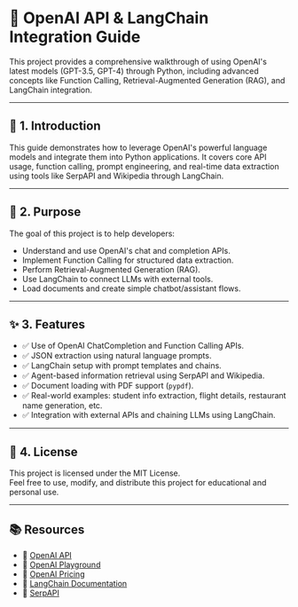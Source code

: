 # 🧠 OpenAI API & LangChain Integration Guide

This project provides a comprehensive walkthrough of using OpenAI's latest models (GPT-3.5, GPT-4) through Python, including advanced concepts like Function Calling, Retrieval-Augmented Generation (RAG), and LangChain integration.

---

## 📌 1. Introduction

This guide demonstrates how to leverage OpenAI's powerful language models and integrate them into Python applications. It covers core API usage, function calling, prompt engineering, and real-time data extraction using tools like SerpAPI and Wikipedia through LangChain.

---

## 🎯 2. Purpose

The goal of this project is to help developers:
- Understand and use OpenAI's chat and completion APIs.
- Implement Function Calling for structured data extraction.
- Perform Retrieval-Augmented Generation (RAG).
- Use LangChain to connect LLMs with external tools.
- Load documents and create simple chatbot/assistant flows.

---

## ✨ 3. Features

- ✅ Use of OpenAI ChatCompletion and Function Calling APIs.
- ✅ JSON extraction using natural language prompts.
- ✅ LangChain setup with prompt templates and chains.
- ✅ Agent-based information retrieval using SerpAPI and Wikipedia.
- ✅ Document loading with PDF support (`pypdf`).
- ✅ Real-world examples: student info extraction, flight details, restaurant name generation, etc.
- ✅ Integration with external APIs and chaining LLMs using LangChain.

---

## 📜 4. License

This project is licensed under the MIT License.  
Feel free to use, modify, and distribute this project for educational and personal use.

---

## 📚 Resources

- 🔗 [OpenAI API](https://platform.openai.com/docs)
- 🔗 [OpenAI Playground](https://platform.openai.com/playground?mode=assistant)
- 🔗 [OpenAI Pricing](https://openai.com/pricing)
- 🔗 [LangChain Documentation](https://docs.langchain.com/)
- 🔗 [SerpAPI](https://serpapi.com/)
